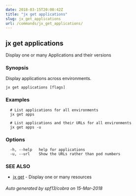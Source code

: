 ```yaml
---
date: 2018-03-15T20:00:42Z
title: "jx get applications"
slug: jx_get_applications
url: /commands/jx_get_applications/
---
```

## jx get applications

Display one or many Applications and their versions

### Synopsis

Display applications across environments.

```
jx get applications [flags]
```

### Examples

```
  # List applications for all environments
  jx get apps
  
  # List applications and their URLs for all environments
  jx get apps -u
```

### Options

```
  -h, --help   help for applications
  -u, --url    Show the URLs rather than pod numbers
```

### SEE ALSO

* [jx get](/commands/jx_get/)	 - Display one or many resources

###### Auto generated by spf13/cobra on 15-Mar-2018
